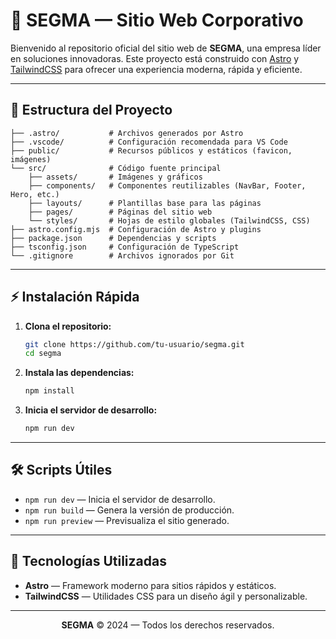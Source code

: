 # 🚀 SEGMA — Sitio Web Corporativo

Bienvenido al repositorio oficial del sitio web de **SEGMA**, una empresa líder en soluciones innovadoras. Este proyecto está construido con [Astro](https://astro.build/) y [TailwindCSS](https://tailwindcss.com/) para ofrecer una experiencia moderna, rápida y eficiente.

---

## 📁 Estructura del Proyecto

```
├── .astro/           # Archivos generados por Astro
├── .vscode/          # Configuración recomendada para VS Code
├── public/           # Recursos públicos y estáticos (favicon, imágenes)
└── src/              # Código fuente principal
    ├── assets/       # Imágenes y gráficos
    ├── components/   # Componentes reutilizables (NavBar, Footer, Hero, etc.)
    ├── layouts/      # Plantillas base para las páginas
    ├── pages/        # Páginas del sitio web
    └── styles/       # Hojas de estilo globales (TailwindCSS, CSS)
├── astro.config.mjs  # Configuración de Astro y plugins
├── package.json      # Dependencias y scripts
├── tsconfig.json     # Configuración de TypeScript
└── .gitignore        # Archivos ignorados por Git
```

---

## ⚡ Instalación Rápida

1. **Clona el repositorio:**
   ```sh
   git clone https://github.com/tu-usuario/segma.git
   cd segma
   ```
2. **Instala las dependencias:**
   ```sh
   npm install
   ```
3. **Inicia el servidor de desarrollo:**
   ```sh
   npm run dev
   ```

---

## 🛠️ Scripts Útiles

- `npm run dev` — Inicia el servidor de desarrollo.
- `npm run build` — Genera la versión de producción.
- `npm run preview` — Previsualiza el sitio generado.

---

## 🧩 Tecnologías Utilizadas

- **Astro** — Framework moderno para sitios rápidos y estáticos.
- **TailwindCSS** — Utilidades CSS para un diseño ágil y personalizable.

---

<p align="center">
  <b>SEGMA</b> © 2024 — Todos los derechos reservados.
</p>